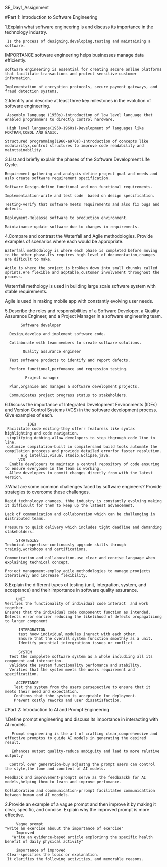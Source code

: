 SE_Day1_Assignment

#Part 1: Introduction to Software Engineering

1.Explain what software engineering is and discuss its importance in the technology industry.

     Is the process of designing,developing,testing and maintaining a software.
     
IMPORTANCE 
    software engineering helps businesses manage data efficiently.
    
    software engineering is essential for creating secure online platforms that facilitate transactions and protect sensitive customer information.
    
    Implementation of encryption protocols, secure payment gateways, and fraud detection systems.
    
2.Identify and describe at least three key milestones in the evolution of software engineering.

     Assembly language (1950s)-introduction of low level language that enabled programmers to directly control hardware.

     High level language(1950-1960s)-Development of languages like FORTRAN,COBOL AND BASIC.
     
    Structured programming(1960-a970s)-Introduction of concepts like modularityx,control structures to improve code readability and mainttainability.
    
3.List and briefly explain the phases of the Software Development Life Cycle.

    Requirement gathering and analysis-define project goal and needs and aslo create software requirement specification.
    
    Software Design-define functional and non functional requirements.
    
    Implementaation-write and test code  based on design specification.
    
    Testing-verify that software meets requirements and also fix bugs and defects.
    
    Deployment-Releasse software to production environment.
    
    Maintainance-update software due to changes in requirements.
    
4.Compare and contrast the Waterfall and Agile methodologies. Provide examples of scenarios where each would be appropriate.

    Waterfall methodology is where each phase is completed before moving to the other phase.Its requires high level of documentation,changes are dificult to make.
    
    Agile is where the project is brokken down into small chunnks called sprints.Are flexible and adptable,customer involvement throughout the process.
    
  Waterrfall methology is used in building large scale software system with stable requirements.
  
  
  Agile is used in making mobile app with constantly evolving user needs.
  
  
5.Describe the roles and responsibilities of a Software Developer, a Quality Assurance Engineer, and a Project Manager in a software engineering team.

           Software developer
           
      Design,develop and implement software code.
      
      Collaborate with team members to create software solutions.
      
            Quality assurance engineer
            
      Test software products to identify and report defects.
      
      Perform functional,perfomance and regression testing.
      
             Project manager
             
      Plan,organise and manages a software development projects.
      
      Communicates project progress status to stakeholders.
      

6.Discuss the importance of Integrated Development Environments (IDEs) and Version Control Systems (VCS) in the software development process. Give examples of each.

              IDEs
     Facilitate code editing-they offerr featuress like syntax highlighting and code navigation.
     simplifying debbing-allow developers to step thgrough code line to line.
     optimize compilation-built in compilersand build tools automate the compilation proocess and proviode detailed errorfor faster resolution.
           e.g intelliJ,visual studio,Eclipse,java.
          VCS
      Enable developers to maintain a central repository of code ensuring to ensure everyoone in the team is working.
      Allow developers to commit changes directly from with the latest version.
      
7.What are some common challenges faced by software engineers? Provide strategies to overcome these challenges.

    Rapid technologyy changes, thhe industry is constantly evolving making it difficuult for them to keep up the lataest advancement.
    
    Lack of communication and collaboration which can be challenging in distributed teams.
    
    Pressure to quick delivery which includes tight deadline and demanding stakeholders.
    
         STRATEGIES
    Technical expertise-continuosly upgrade skills through trainig,workshops and certifications.
    
    Communication and collaboration-use clear and concise language when explaining technical concept.
    
    Project management-employ agile methodologies to manage proojects iteratively and increase flexibility.
    

8.Explain the different types of testing (unit, integration, system, and acceptance) and their importance in software quality assurance.

         UNIT
    Verifies the functionality of individual code interact  and work together.
    Ensures that the individual code componentt function as intended.
    Detects error earlier reducing the likelihood of defects propagatiinng to larger component
  
          INTERGRATION
          test hoow individual modules ineract with each other.
          Ensure that the overall system funcxtion smoothly as a unit.
          Identify potential intergratioon issues or conflict
   
          SYSTEM
      Test the compplete software system as a whole includiing all its component and interaction.
      Validate the system functionality perfomance and stability.
      Verifies that the system meets the users requirement and specificatiion.
   
         ACCEPTANCE
        Test the system from the users persepective to ensure that it meets their need and expectation.
        Confirms that thhe system is acceptable for deployment.
        Prevent costly reworks and user dissatisfaction.
   

#Part 2: Introduction to AI and Prompt Engineering

1.Define prompt engineering and discuss its importance in interacting with AI models.

       Prompt engineering is the art of crafting clear,comprehensive and effective promptss to guide AI models in generating the desired result.
     
       Enhances output quality-reduce ambiguity and lead to more relative output.y
    
      Control over generation-buy adjustng the prompt users can control the style,the tone and conntent of AI models.
    
    Feedback and improvement-promptt serve as the feedbaackk for AI models,helping them to learn and improve perfomance.
    
    Collaboration and coommunication-prrompt facilitatee communicattion between human and AI moodels.
    
2.Provide an example of a vague prompt and then improve it by making it clear, specific, and concise. Explain why the improved prompt is more effective.

         Vague prompt
    "write an exercise abouut the importance of exercise"
         Improved
       "Write an evidence-based article explorinng the specific health benefit of daily physical activity"
       
         importance of improved
     Clear-specifies the topic or explanation.
     It clarifies the following activities, and memorable reasons.


